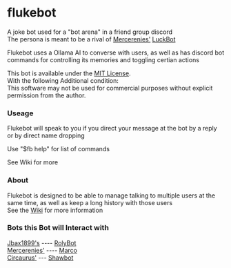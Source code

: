 # flukebot
 A joke bot used for a "bot arena" in a friend group discord  
 The persona is meant to be a rival of [Mercerenies'](https://github.com/Mercerenies) [LuckBot](https://github.com/Mercerenies/luckbot)  
 
 Flukebot uses a Ollama AI to converse with users, as well as has discord bot commands for controlling its memories and toggling certian actions
 
 This bot is available under the [MIT License](LICENSE.txt).  
 With the following Additional condition:  
 This software may not be used for commercial purposes without explicit permission from the author.   
 
 ### Useage
 Flukebot will speak to you if you direct your message at the bot by a reply or by direct name dropping
 
 Use "$fb help" for list of commands
 
 See Wiki for more
 
 ### About
 Flukebot is designed to be able to manage talking to multiple users at the same time, as well as keep a long history with those users  
 See the [Wiki](https://github.com/EvanSkiStudios/flukebot/wiki) for more information  

 ### Bots this Bot will Interact with
 [Jbax1899's](https://github.com/jbax1899) ---- [RolyBot](https://github.com/jbax1899/RolyBot)    
 [Mercerenies'](https://github.com/Mercerenies) ---- [Marco](https://github.com/Mercerenies/marco-bot)   
 [Circaurus'](https://github.com/Circaurus) --- [Shawbot](https://github.com/Circaurus/Shawbot)  